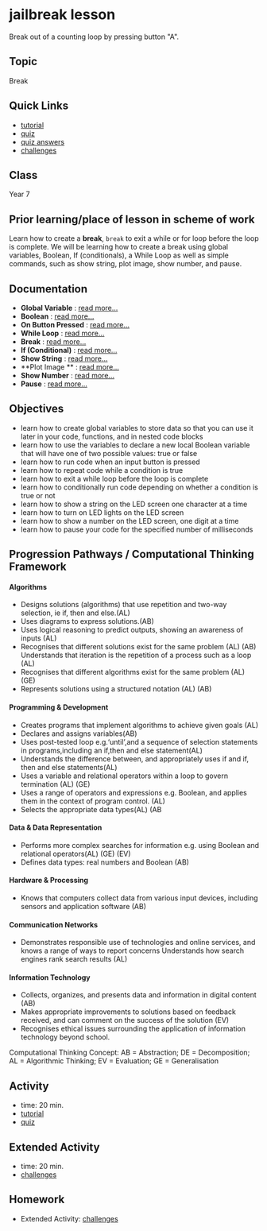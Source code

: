 # jailbreak lesson

Break out of a counting loop by pressing button "A".

## Topic

Break

## Quick Links

* [tutorial](/lessons/jailbreak/tutorial)
* [quiz](/lessons/jailbreak/quiz)
* [quiz answers](/lessons/jailbreak/quiz-answers)
* [challenges](/lessons/jailbreak/challenges)

## Class

Year 7

## Prior learning/place of lesson in scheme of work

Learn how to create a **break**, `break` to exit a while or for loop before the loop is complete. We will be learning how to create a break using global variables, Boolean, If (conditionals), a While Loop as well as simple commands, such as show string, plot image, show number, and pause.

## Documentation

* **Global Variable** : [read more...](/js/data)
* **Boolean** : [read more...](/types/boolean)
* **On Button Pressed** : [read more...](/reference/input/on-button-pressed)
* **While Loop** : [read more...](/js/while)
* **Break** : [read more...](/js/break)
* **If (Conditional)** : [read more...](/reference/logic/if)
* **Show String** : [read more...](/reference/basic/show-string)
* **Plot Image ** : [read more...](/reference/led/plot-image)
* **Show Number** : [read more...](/reference/basic/show-number)
* **Pause** : [read more...](/reference/basic/pause)

## Objectives

* learn how to create global variables to store data so that you can use it later in your code, functions, and in nested code blocks
* learn how to use the variables to declare a new local Boolean variable that will have one of two possible values: true or false
* learn how to run code when an input button is pressed
* learn how to repeat code while a condition is true
* learn how to exit a while loop before the loop is complete
* learn how to conditionally run code depending on whether a condition is true or not
* learn how to show a string on the LED screen one character at a time
* learn how to turn on LED lights on the LED screen
* learn how to show a number on the LED screen, one digit at a time
* learn how to pause your code for the specified number of milliseconds

## Progression Pathways / Computational Thinking Framework

#### Algorithms

* Designs solutions (algorithms) that use repetition and two-way  selection, ie if, then and else.(AL)
* Uses diagrams to express solutions.(AB)
*  Uses logical reasoning to predict  outputs, showing an awareness of inputs (AL)
* Recognises that different solutions exist for the same problem (AL) (AB)  Understands that iteration is the repetition of a process such as a loop (AL)
* Recognises that different algorithms exist for the same problem (AL) (GE)
* Represents solutions using a structured notation (AL) (AB)

#### Programming & Development

* Creates programs that implement algorithms to achieve given goals (AL)
*  Declares and assigns variables(AB)
* Uses post-tested loop e.g.‘until’,and a sequence of selection statements in programs,including an if,then and else statement(AL)
* Understands the difference between, and appropriately uses if and if, then and else statements(AL)
* Uses a variable and relational operators within a loop to govern termination (AL) (GE)
* Uses a range of operators and expressions e.g. Boolean, and applies them in the context of program control. (AL)
* Selects the appropriate data types(AL) (AB

#### Data & Data Representation

* Performs more complex searches for information e.g. using Boolean and relational operators(AL) (GE) (EV)
* Defines data types: real numbers and Boolean (AB)

#### Hardware & Processing

* Knows that computers collect data from various input devices, including sensors and application software (AB)

#### Communication Networks

* Demonstrates responsible use of technologies and online services, and knows a range of ways to report concerns Understands how search engines rank search results (AL)

#### Information Technology

* Collects, organizes, and presents data and information in digital content (AB)
* Makes appropriate improvements to solutions based on feedback received, and can comment on the success of the solution (EV)
* Recognises ethical issues surrounding the application of information technology beyond school.

Computational Thinking Concept: AB = Abstraction; DE = Decomposition; AL = Algorithmic Thinking; EV = Evaluation; GE = Generalisation

## Activity

* time: 20 min.
* [tutorial](/lessons/jailbreak/tutorial)
* [quiz](/lessons/jailbreak/quiz)

## Extended Activity

* time: 20 min.
* [challenges](/lessons/jailbreak/challenges)

## Homework

* Extended Activity: [challenges](/lessons/jailbreak/challenges)

